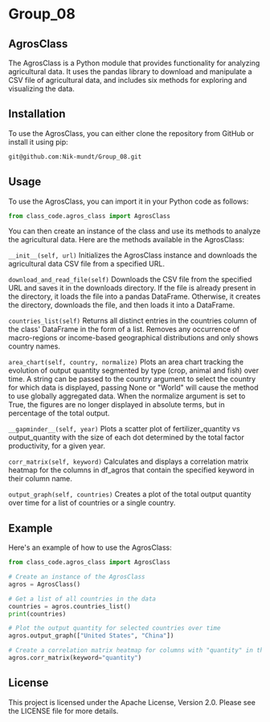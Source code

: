 # Group_08
## AgrosClass
The AgrosClass is a Python module that provides functionality for analyzing agricultural data. It uses the pandas library to download and manipulate a CSV file of agricultural data, and includes six methods for exploring and visualizing the data.

## Installation
To use the AgrosClass, you can either clone the repository from GitHub or install it using pip:


```bash
git@github.com:Nik-mundt/Group_08.git
```

## Usage
To use the AgrosClass, you can import it in your Python code as follows:

```python
from class_code.agros_class import AgrosClass
```
You can then create an instance of the class and use its methods to analyze the agricultural data. Here are the methods available in the AgrosClass:

`__init__(self, url)`
Initializes the AgrosClass instance and downloads the agricultural data CSV file from a specified URL.

`download_and_read_file(self)`
Downloads the CSV file from the specified URL and saves it in the downloads directory. If the file is already present in the directory, it loads the file into a pandas DataFrame. Otherwise, it creates the directory, downloads the file, and then loads it into a DataFrame.

`countries_list(self)`
Returns all distinct entries in the countries column of the class' DataFrame in the form of a list. Removes any occurrence of macro-regions or income-based geographical distributions and only shows country names.

`area_chart(self, country, normalize)`
Plots an area chart tracking the evolution of output quantity segmented by type (crop, animal and fish) over time. A string can be passed to the country argument to select the country for which data is displayed, passing None or "World" will cause the method to use globally aggregated data. When the normalize argument is set to True, the figures are no longer displayed in absolute terms, but in percentage of the total output.

`__gapminder__(self, year)`
Plots a scatter plot of fertilizer_quantity vs output_quantity with the size of each dot determined by the total factor productivity, for a given year.

`corr_matrix(self, keyword)`
Calculates and displays a correlation matrix heatmap for the columns in df_agros that contain the specified keyword in their column name.

`output_graph(self, countries)`
Creates a plot of the total output quantity over time for a list of countries or a single country.

## Example
Here's an example of how to use the AgrosClass:

```python
from class_code.agros_class import AgrosClass

# Create an instance of the AgrosClass
agros = AgrosClass()

# Get a list of all countries in the data
countries = agros.countries_list()
print(countries)

# Plot the output quantity for selected countries over time
agros.output_graph(["United States", "China"])

# Create a correlation matrix heatmap for columns with "quantity" in their name
agros.corr_matrix(keyword="quantity")
```

## License
This project is licensed under the Apache License, Version 2.0. Please see the LICENSE file for more details.

